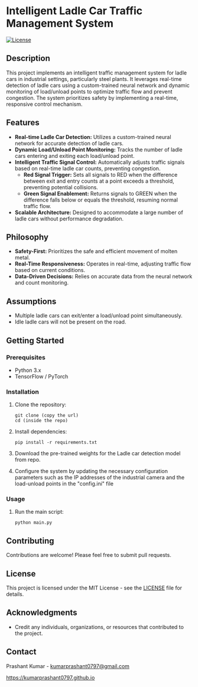 # Intelligent Ladle Car Traffic Management System

[![License](https://img.shields.io/badge/License-MIT-blue.svg)](LICENSE) <!-- Replace with your actual license -->

## Description

This project implements an intelligent traffic management system for ladle cars in industrial settings, particularly steel plants. It leverages real-time detection of ladle cars using a custom-trained neural network and dynamic monitoring of load/unload points to optimize traffic flow and prevent congestion. The system prioritizes safety by implementing a real-time, responsive control mechanism.

## Features

*   **Real-time Ladle Car Detection:** Utilizes a custom-trained neural network for accurate detection of ladle cars.
*   **Dynamic Load/Unload Point Monitoring:** Tracks the number of ladle cars entering and exiting each load/unload point.
*   **Intelligent Traffic Signal Control:** Automatically adjusts traffic signals based on real-time ladle car counts, preventing congestion.
    *   **Red Signal Trigger:** Sets all signals to RED when the difference between exit and entry counts at a point exceeds a threshold, preventing potential collisions.
    *   **Green Signal Enablement:** Returns signals to GREEN when the difference falls below or equals the threshold, resuming normal traffic flow.
*   **Scalable Architecture:** Designed to accommodate a large number of ladle cars without performance degradation.

## Philosophy

*   **Safety-First:** Prioritizes the safe and efficient movement of molten metal.
*   **Real-Time Responsiveness:** Operates in real-time, adjusting traffic flow based on current conditions.
*   **Data-Driven Decisions:** Relies on accurate data from the neural network and count monitoring.

## Assumptions

*   Multiple ladle cars can exit/enter a load/unload point simultaneously.
*   Idle ladle cars will not be present on the road.

## Getting Started

### Prerequisites

*   Python 3.x
*   TensorFlow / PyTorch 


### Installation

1.  Clone the repository:
    ```
    git clone (copy the url)
    cd (inside the repo)
    ```
2.  Install dependencies:
    ```
    pip install -r requirements.txt

    ```
3.  Download the pre-trained weights for the Ladle car detection model from repo.

4.  Configure the system by updating the necessary configuration parameters such as the IP addresses of the industrial camera and the load-unload points in the "config.ini" file

### Usage

1.  Run the main script:
    ```
    python main.py
    ```


## Contributing

Contributions are welcome! Please feel free to submit pull requests.

## License

This project is licensed under the MIT License - see the [LICENSE](LICENSE) file for details.

## Acknowledgments

*   Credit any individuals, organizations, or resources that contributed to the project.

## Contact

Prashant Kumar - kumarprashant0797@gmail.com

https://kumarprashant0797.github.io
